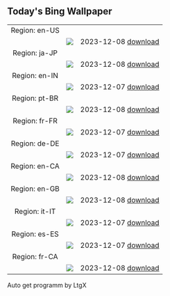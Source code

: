 ## Today's Bing Wallpaper
|      |      |      |
| :----: | :----: | :----: |
|Region: en-US
||![](https://www.bing.com/th?id=OHR.PearlHarborArizona_EN-US9996821390_UHD.jpg&pid=hp&w=1152&h=648&rs=1&c=4)|2023-12-08 [download](https://www.bing.com/th?id=OHR.PearlHarborArizona_EN-US9996821390_UHD.jpg)|
|Region: ja-JP
||![](https://www.bing.com/th?id=OHR.JerseyIsland_JA-JP9047717221_UHD.jpg&pid=hp&w=1152&h=648&rs=1&c=4)|2023-12-08 [download](https://www.bing.com/th?id=OHR.JerseyIsland_JA-JP9047717221_UHD.jpg)|
|Region: en-IN
||![](https://www.bing.com/th?id=OHR.GrandCanyonVerdon_EN-IN1889492687_UHD.jpg&pid=hp&w=1152&h=648&rs=1&c=4)|2023-12-07 [download](https://www.bing.com/th?id=OHR.GrandCanyonVerdon_EN-IN1889492687_UHD.jpg)|
|Region: pt-BR
||![](https://www.bing.com/th?id=OHR.GrandCanyonVerdon_PT-BR9952684873_UHD.jpg&pid=hp&w=1152&h=648&rs=1&c=4)|2023-12-08 [download](https://www.bing.com/th?id=OHR.GrandCanyonVerdon_PT-BR9952684873_UHD.jpg)|
|Region: fr-FR
||![](https://www.bing.com/th?id=OHR.GrandCanyonVerdon_FR-FR3724391714_UHD.jpg&pid=hp&w=1152&h=648&rs=1&c=4)|2023-12-07 [download](https://www.bing.com/th?id=OHR.GrandCanyonVerdon_FR-FR3724391714_UHD.jpg)|
|Region: de-DE
||![](https://www.bing.com/th?id=OHR.GrandCanyonVerdon_DE-DE4754028043_UHD.jpg&pid=hp&w=1152&h=648&rs=1&c=4)|2023-12-07 [download](https://www.bing.com/th?id=OHR.GrandCanyonVerdon_DE-DE4754028043_UHD.jpg)|
|Region: en-CA
||![](https://www.bing.com/th?id=OHR.GrandCanyonVerdon_EN-CA6319133080_UHD.jpg&pid=hp&w=1152&h=648&rs=1&c=4)|2023-12-08 [download](https://www.bing.com/th?id=OHR.GrandCanyonVerdon_EN-CA6319133080_UHD.jpg)|
|Region: en-GB
||![](https://www.bing.com/th?id=OHR.GrandCanyonVerdon_EN-GB3267938575_UHD.jpg&pid=hp&w=1152&h=648&rs=1&c=4)|2023-12-08 [download](https://www.bing.com/th?id=OHR.GrandCanyonVerdon_EN-GB3267938575_UHD.jpg)|
|Region: it-IT
||![](https://www.bing.com/th?id=OHR.GrandCanyonVerdon_IT-IT8379623747_UHD.jpg&pid=hp&w=1152&h=648&rs=1&c=4)|2023-12-07 [download](https://www.bing.com/th?id=OHR.GrandCanyonVerdon_IT-IT8379623747_UHD.jpg)|
|Region: es-ES
||![](https://www.bing.com/th?id=OHR.GrandCanyonVerdon_ES-ES4353910010_UHD.jpg&pid=hp&w=1152&h=648&rs=1&c=4)|2023-12-07 [download](https://www.bing.com/th?id=OHR.GrandCanyonVerdon_ES-ES4353910010_UHD.jpg)|
|Region: fr-CA
||![](https://www.bing.com/th?id=OHR.GrandCanyonVerdon_FR-CA0950574695_UHD.jpg&pid=hp&w=1152&h=648&rs=1&c=4)|2023-12-08 [download](https://www.bing.com/th?id=OHR.GrandCanyonVerdon_FR-CA0950574695_UHD.jpg)|

Auto get programm by LtgX
